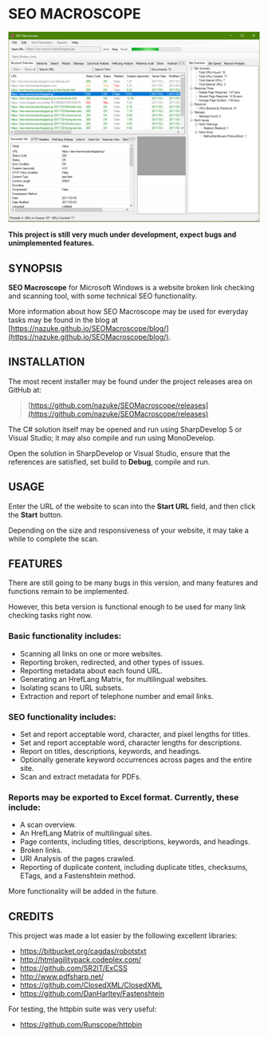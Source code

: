 # SEO MACROSCOPE

![SEO Macroscope application window](docs/manual/images/application-001.png "SEO Macroscope application window")

**This project is still very much under development, expect bugs and unimplemented features.**

## SYNOPSIS

**SEO Macroscope** for Microsoft Windows is a website broken link checking and scanning tool, with some technical SEO functionality.

More information about how SEO Macroscope may be used for everyday tasks may be found in the blog at [https://nazuke.github.io/SEOMacroscope/blog/](https://nazuke.github.io/SEOMacroscope/blog/).

## INSTALLATION

The most recent installer may be found under the project releases area on GitHub at:

> [https://github.com/nazuke/SEOMacroscope/releases](https://github.com/nazuke/SEOMacroscope/releases)

The C# solution itself may be opened and run using SharpDevelop 5 or Visual Studio; it may also compile and run using MonoDevelop.

Open the solution in SharpDevelop or Visual Studio, ensure that the references are satisfied, set build to **Debug**, compile and run.

## USAGE

Enter the URL of the website to scan into the **Start URL** field, and then click the **Start** button.

Depending on the size and responsiveness of your website, it may take a while to complete the scan.

## FEATURES

There are still going to be many bugs in this version, and many features and functions remain to be implemented.

However, this beta version is functional enough to be used for many link checking tasks right now.

### Basic functionality includes:

* Scanning all links on one or more websites.
* Reporting broken, redirected, and other types of issues.
* Reporting metadata about each found URL.
* Generating an HrefLang Matrix, for multilingual websites.
* Isolating scans to URL subsets.
* Extraction and report of telephone number and email links.

### SEO functionality includes:

* Set and report acceptable word, character, and pixel lengths for titles.
* Set and report acceptable word, character lengths for descriptions.
* Report on titles, descriptions, keywords, and headings.
* Optionally generate keyword occurrences across pages and the entire site.
* Scan and extract metadata for PDFs.

### Reports may be exported to Excel format. Currently, these include:

* A scan overview.
* An HrefLang Matrix of multilingual sites.
* Page contents, including titles, descriptions, keywords, and headings.
* Broken links.
* URI Analysis of the pages crawled.
* Reporting of duplicate content, including duplicate titles, checksums, ETags, and a Fastenshtein method.

More functionality will be added in the future.

## CREDITS

This project was made a lot easier by the following excellent libraries:

* https://bitbucket.org/cagdas/robotstxt
* http://htmlagilitypack.codeplex.com/
* https://github.com/SR2IT/ExCSS
* http://www.pdfsharp.net/
* https://github.com/ClosedXML/ClosedXML
* https://github.com/DanHarltey/Fastenshtein

For testing, the httpbin suite was very useful:

* https://github.com/Runscope/httpbin

